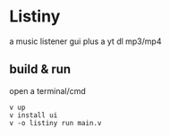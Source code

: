 # Listiny

a music listener gui plus a yt dl mp3/mp4

## build & run

open a terminal/cmd
```shell
v up
v install ui
v -o listiny run main.v
```

